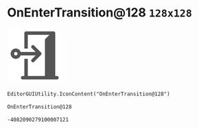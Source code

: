 # OnEnterTransition@128 `128x128`
<img src="/img/OnEnterTransition@128.png" width=128 height=128>

``` CSharp
EditorGUIUtility.IconContent("OnEnterTransition@128")
```
```
OnEnterTransition@128
```
```
-4082090279100007121
```
